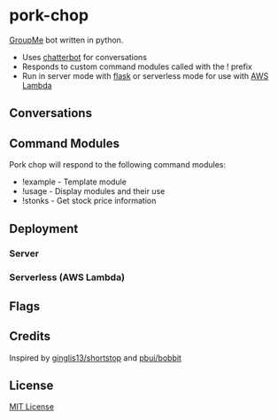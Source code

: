 # pork-chop

[GroupMe](https://dev.groupme.com/) bot written in python.  
* Uses [chatterbot](https://github.com/gunthercox/ChatterBot) for conversations
* Responds to custom command modules called with the ! prefix
* Run in server mode with [flask](https://flask.palletsprojects.com/en/1.1.x/) or serverless mode for use with [AWS Lambda](https://aws.amazon.com/lambda/)

## Conversations

## Command Modules

Pork chop will respond to the following command modules:  
* !example - Template module
* !usage - Display modules and their use
* !stonks <symbol> - Get stock price information

## Deployment

### Server

### Serverless (AWS Lambda)

## Flags

## Credits

Inspired by [ginglis13/shortstop](https://github.com/ginglis13/shortstop) and [pbui/bobbit](https://github.com/pbui/bobbit)

## License

[MIT License](https://github.com/danerwilliams/pork-chop/blob/master/LICENSE)
